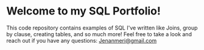 # Welcome to my SQL Portfolio! 
This code repository contains examples of SQL I've written like Joins, group by clause, creating tables, and so much more!
Feel free to take a look and reach out if you have any questions: Jenanmeri@gmail.com
